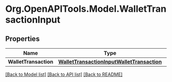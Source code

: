 
# Org.OpenAPITools.Model.WalletTransactionInput

## Properties

Name | Type | Description | Notes
------------ | ------------- | ------------- | -------------
**WalletTransaction** | [**WalletTransactionInputWalletTransaction**](WalletTransactionInputWalletTransaction.md) |  | [optional] 

[[Back to Model list]](../README.md#documentation-for-models)
[[Back to API list]](../README.md#documentation-for-api-endpoints)
[[Back to README]](../README.md)

